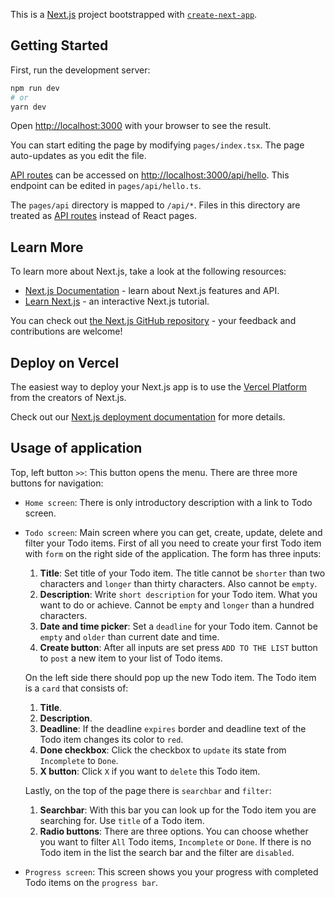 
This is a [Next.js](https://nextjs.org/) project bootstrapped with [`create-next-app`](https://github.com/vercel/next.js/tree/canary/packages/create-next-app).

## Getting Started

First, run the development server:

```bash
npm run dev
# or
yarn dev
```

Open [http://localhost:3000](http://localhost:3000) with your browser to see the result.

You can start editing the page by modifying `pages/index.tsx`. The page auto-updates as you edit the file.

[API routes](https://nextjs.org/docs/api-routes/introduction) can be accessed on [http://localhost:3000/api/hello](http://localhost:3000/api/hello). This endpoint can be edited in `pages/api/hello.ts`.

The `pages/api` directory is mapped to `/api/*`. Files in this directory are treated as [API routes](https://nextjs.org/docs/api-routes/introduction) instead of React pages.

## Learn More

To learn more about Next.js, take a look at the following resources:

- [Next.js Documentation](https://nextjs.org/docs) - learn about Next.js features and API.
- [Learn Next.js](https://nextjs.org/learn) - an interactive Next.js tutorial.

You can check out [the Next.js GitHub repository](https://github.com/vercel/next.js/) - your feedback and contributions are welcome!

## Deploy on Vercel

The easiest way to deploy your Next.js app is to use the [Vercel Platform](https://vercel.com/new?utm_medium=default-template&filter=next.js&utm_source=create-next-app&utm_campaign=create-next-app-readme) from the creators of Next.js.

Check out our [Next.js deployment documentation](https://nextjs.org/docs/deployment) for more details.

## Usage of application

Top, left button `>>`: This button opens the menu. There are three more buttons for navigation:
- `Home screen`: There is only introductory description with a link to Todo screen.
- `Todo screen`: Main screen where you can get, create, update, delete and filter your Todo items.
  First of all you need to create your first Todo item with `form` on the right side of the application. The form has three inputs:
  1. **Title**: Set title of your Todo item. The title cannot be `shorter` than two characters and `longer` than thirty characters. Also cannot be `empty`.
  2. **Description**: Write `short description` for your Todo item. What you want to do or achieve. Cannot be `empty` and `longer` than a hundred characters.
  3. **Date and time picker**: Set a `deadline` for your Todo item. Cannot be `empty` and `older` than current date and time.
  4. **Create button**: After all inputs are set press `ADD TO THE LIST` button to `post` a new item to your list of Todo items.

  On the left side there should pop up the new Todo item. The Todo item is a `card` that consists of:
  1. **Title**.
  2. **Description**.
  3. **Deadline**: If the deadline `expires` border and deadline text of the Todo item changes its color to `red`.
  4. **Done checkbox**: Click the checkbox to `update` its state from `Incomplete` to `Done`.
  5. **X button**: Click `X` if you want to `delete` this Todo item.

  Lastly, on the top of the page there is `searchbar` and `filter`:
  1. **Searchbar**: With this bar you can look up for the Todo item you are searching for. Use `title` of a Todo item.
  2. **Radio buttons**: There are three options. You can choose whether you want to filter `All` Todo items, `Incomplete` or `Done`.
  If there is no Todo item in the list the search bar and the filter are `disabled`.
- `Progress screen`: This screen shows you your progress with completed Todo items on the `progress bar`.

